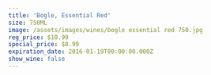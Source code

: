 ```yaml
---
title: 'Bogle, Essential Red'
size: 750ML
image: /assets/images/wines/bogle essential red 750.jpg
reg_price: $10.99
special_price: $8.99
expiration_date: 2016-01-19T00:00:00.000Z
show_wine: false
---
```


